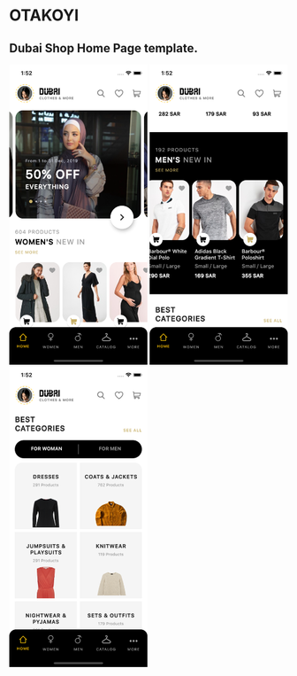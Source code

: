 # OTAKOYI

## Dubai Shop Home Page template.

<p float="left">
<img src="assets/images/readme_1.png" width="250"/>

<img src="assets/images/readme_2.png" width="250"/>

<img src="assets/images/readme_3.png" width="250"/>
</p>
